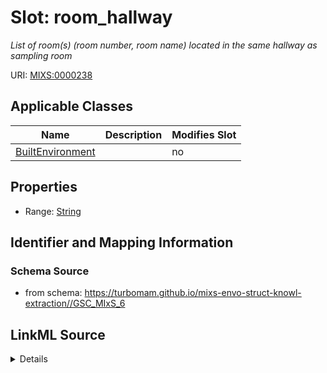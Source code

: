 # Slot: room_hallway


_List of room(s) (room number, room name) located in the same hallway as sampling room_



URI: [MIXS:0000238](https://w3id.org/mixs/0000238)



<!-- no inheritance hierarchy -->




## Applicable Classes

| Name | Description | Modifies Slot |
| --- | --- | --- |
[BuiltEnvironment](BuiltEnvironment.md) |  |  no  |







## Properties

* Range: [String](String.md)





## Identifier and Mapping Information







### Schema Source


* from schema: https://turbomam.github.io/mixs-envo-struct-knowl-extraction//GSC_MIxS_6




## LinkML Source

<details>
```yaml
name: room_hallway
description: List of room(s) (room number, room name) located in the same hallway
  as sampling room
title: rooms that are on the same hallway
notes:
- hallway
- room
from_schema: https://turbomam.github.io/mixs-envo-struct-knowl-extraction//GSC_MIxS_6
rank: 1000
slot_uri: MIXS:0000238
multivalued: false
alias: room_hallway
domain_of:
- BuiltEnvironment
range: string
required: false
recommended: false
structured_pattern:
  syntax: '{room name};{room number}'
  interpolated: true
  partial_match: true

```
</details>